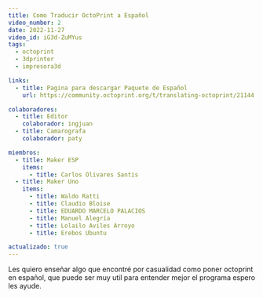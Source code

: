 ```yaml
---
title: Como Traducir OctoPrint a Español
video_number: 2
date: 2022-11-27
video_id: iG3d-ZuMYus
tags:
  - octoprint
  - 3dprinter
  - impresora3d

links:
  - title: Pagina para descargar Paquete de Español
    url: https://community.octoprint.org/t/translating-octoprint/21144

colaboradores:
  - title: Editor
    colaborador: ingjuan
  - title: Camarografa
    colaborador: paty

miembros:
  - title: Maker ESP
    items:
      - title: Carlos Olivares Santis
  - title: Maker Uno
    items:
      - title: Waldo Ratti
      - title: Claudio Bloise
      - title: EDUARDO MARCELO PALACIOS
      - title: Manuel Alegría
      - title: Lolailo Aviles Arroyo
      - title: Erebos Ubuntu

actualizado: true 
---
```


Les quiero enseñar algo que encontré por casualidad como poner octoprint en español, que puede  ser muy util para entender mejor el programa espero les ayude.
